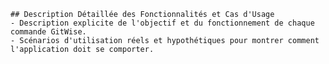 
    ## Description Détaillée des Fonctionnalités et Cas d'Usage
    - Description explicite de l'objectif et du fonctionnement de chaque commande GitWise.
    - Scénarios d'utilisation réels et hypothétiques pour montrer comment l'application doit se comporter.
    
